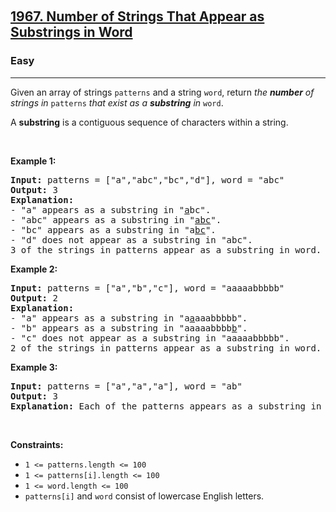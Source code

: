 ​<h2><a href="https://leetcode.com/problems/number-of-strings-that-appear-as-substrings-in-word/">1967. Number of Strings That Appear as Substrings in Word</a></h2><h3>Easy</h3><hr/>
<div>
  <p>
    Given an array of strings <code>patterns</code> and a string
    <code>word</code>, return <em>the <strong>number</strong> of strings in </em
    ><code>patterns</code
    ><em> that exist as a <strong>substring</strong> in </em><code>word</code>.
  </p>

  <p>
    A <strong>substring</strong> is a contiguous sequence of characters within a
    string.
  </p>

  <p>&nbsp;</p>
  <p><strong class="example">Example 1:</strong></p>

  <pre><strong>Input:</strong> patterns = ["a","abc","bc","d"], word = "abc"
<strong>Output:</strong> 3
<strong>Explanation:</strong>
- "a" appears as a substring in "<u>a</u>bc".
- "abc" appears as a substring in "<u>abc</u>".
- "bc" appears as a substring in "a<u>bc</u>".
- "d" does not appear as a substring in "abc".
3 of the strings in patterns appear as a substring in word.
</pre>

  <p><strong class="example">Example 2:</strong></p>

  <pre><strong>Input:</strong> patterns = ["a","b","c"], word = "aaaaabbbbb"
<strong>Output:</strong> 2
<strong>Explanation:</strong>
- "a" appears as a substring in "a<u>a</u>aaabbbbb".
- "b" appears as a substring in "aaaaabbbb<u>b</u>".
- "c" does not appear as a substring in "aaaaabbbbb".
2 of the strings in patterns appear as a substring in word.
</pre>

  <p><strong class="example">Example 3:</strong></p>

  <pre><strong>Input:</strong> patterns = ["a","a","a"], word = "ab"
<strong>Output:</strong> 3
<strong>Explanation:</strong> Each of the patterns appears as a substring in word "<u>a</u>b".
</pre>

  <p>&nbsp;</p>
  <p><strong>Constraints:</strong></p>

  <ul>
    <li><code>1 &lt;= patterns.length &lt;= 100</code></li>
    <li><code>1 &lt;= patterns[i].length &lt;= 100</code></li>
    <li><code>1 &lt;= word.length &lt;= 100</code></li>
    <li>
      <code>patterns[i]</code> and <code>word</code> consist of lowercase
      English letters.
    </li>
  </ul>
</div>
